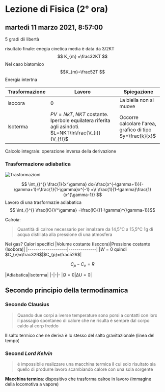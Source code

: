 # Lezione di Fisica (2° ora)

## martedì 11 marzo 2021, 8:57:00

5 gradi dii libertà

risultato finale:
enegia cinetica media è data da 3/2KT
$$
K_{m} =\frac32KT
$$
Nel caso biatomico
$$K_{m}=\frac52T
$$
Energia intertna

|Trasformazione|Lavoro|Spiegazione|
|------------------|--------|------|
|Isocora|0|La biella non si muove|
|Isoterma| $PV=NkT$, $NKT$ costante. Iperbole equilatera riferita agli asindoti. $L=NKT\ln\frac{V_{i}}{V_{f}}$|Occorre calcolare l'area, grafico di tipo $y=\frac{k}{x}$|


Calcolo integrale: operazione inversa della derivazione
### Trasformazione adiabatica
![Trasformazioni](https://i.imgur.com/VRoBmrz.jpg)

$$
\int_{}^{} \frac{1}{x^\gamma} dx=\frac{x^{-\gamma+1}}{-\gamma+1}=\frac{1}{1-\gamma}x^{-1} =\\
\frac{1}{1-\gamma}\frac{1}{x^{\gamma-1}}
$$
Lavoro di una trasformazie adiabatica
$$
\int_{}^{} \frac{K}{V^\gamma} =\frac{K}{(1-\gamma)^{\gamma-1}}$$

Calroia:

> Quantità di calroe necessario per innalzare da 14,5°C a 15,5°C 1g di acqua distillata alla pressione di una atmosfera

Nei gas?
Calori specifici
|Volume costante (Isocora)|Pressione costante (Isobora)|
|--------------------|--------------|
|$W=0$ quindi $C_{v}=\frac32R$|$C_{p}=\frac52R$|

$$
C_{p}-C_{v}=R
$$

|Adiabatica|Isoterma|
|-|-|-
|$Q=0$|$\Delta U=0$|

## Secondo principio della termodinamica

### Secondo Clausius

> Quando due corpi a iverse temperature sono porsi a contatti con loro il passagio spontaneo di calore che ne risulta è sempre dal corpo caldo al corp freddo

Il salto termico che ne deriva è lo stesso del salto gravitazionale (linea del tempo)

### Second *Lord Kelvin*

> é impossibile realizzare una macchina termica il cui solo risultato sia quello di produrre lavoro scambiando calore con una sola sorgente

**Macchina termica**: dispositivo che trasforma calroe in lavoro (immagine della locomotiva a vapore)

<!--stackedit_data:
eyJoaXN0b3J5IjpbMTc4NzUxMjA0OCwyNjYyMzQ0MzMsLTQ5MT
c5OTM5NF19
-->